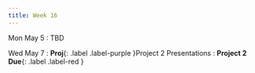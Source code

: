 ```yaml
---
title: Week 16
---
```


Mon May 5
: TBD


Wed May 7
: **Proj**{: .label .label-purple }Project 2 Presentations
: **Project 2 Due**{: .label .label-red }